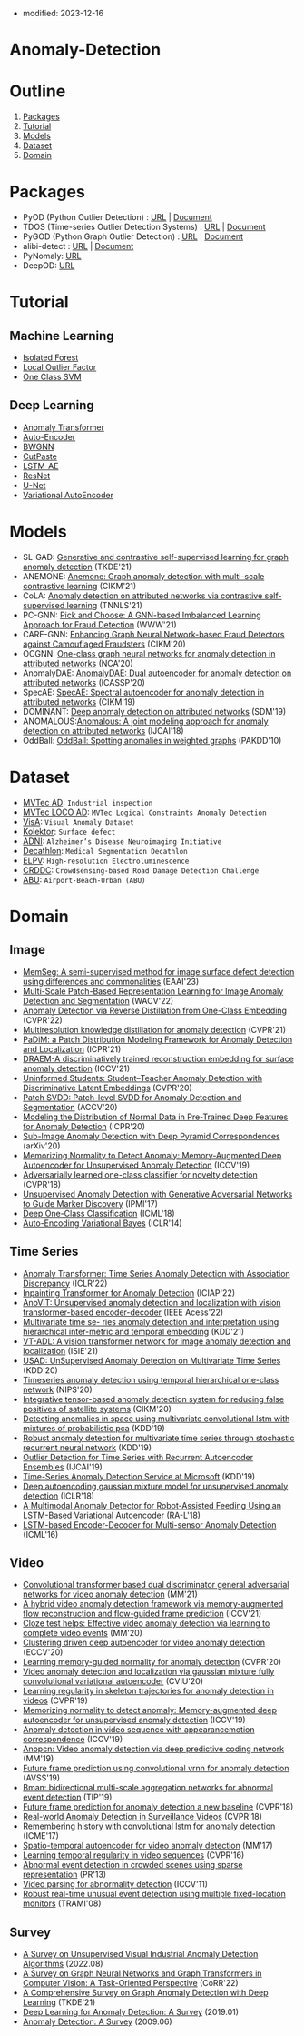 
- modified: 2023-12-16


# Anomaly-Detection

# Outline
1. [Packages](#Packages)
2. [Tutorial](#Tutorial)
3. [Models](#Models)
4. [Dataset](#Dataset)
5. [Domain](#Domain)



# Packages

- PyOD (Python Outlier Detection) : [URL](https://github.com/yzhao062/pyod) | [Document](https://pyod.readthedocs.io/en/latest/pyod.html)
- TDOS (Time-series Outlier Detection Systems) : [URL](https://github.com/datamllab/tods) | [Document](https://tods-doc.github.io/)
- PyGOD (Python Graph Outlier Detection) : [URL](https://github.com/pygod-team/pygod) | [Document](https://docs.pygod.org/en/latest/)
- alibi-detect : [URL](https://github.com/SeldonIO/alibi-detect) | [Document](https://docs.seldon.io/projects/alibi-detect/en/stable/)
- PyNomaly: [URL](https://github.com/vc1492a/PyNomaly)
- DeepOD: [URL](https://github.com/xuhongzuo/DeepOD)

# Tutorial

## Machine Learning

- [Isolated Forest](https://github.com/ceo21ckim/Anomaly-Detection-Tutorial/blob/main/Isolated%20Forest/Isolation%20Forest.ipynb)
- [Local Outlier Factor](https://github.com/ceo21ckim/Anomaly-Detection-Tutorial/blob/main/Local%20Outlier%20Factor/Local%20Outlier%20Factor.ipynb)
- [One Class SVM](https://github.com/ceo21ckim/Anomaly-Detection-Tutorial/blob/main/One%20Class%20SVM/One-Class-SVM.ipynb)

## Deep Learning

- [Anomaly Transformer](https://github.com/ceo21ckim/Anomaly-Detection-Tutorial/tree/main/Anomaly%20Transformer)
- [Auto-Encoder](https://github.com/ceo21ckim/Anomaly-Detection-Tutorial/tree/main/Auto%20Encoder)
- [BWGNN](https://github.com/ceo21ckim/Anomaly-Detection-Tutorial/tree/main/BWGNN)
- [CutPaste](https://github.com/ceo21ckim/Anomaly-Detection-Tutorial/tree/main/CutPaste)
- [LSTM-AE](https://github.com/ceo21ckim/Anomaly-Detection-Tutorial/tree/main/LSTM-AE)
- [ResNet](https://github.com/ceo21ckim/Anomaly-Detection-Tutorial/tree/main/ResNet)
- [U-Net](https://github.com/ceo21ckim/Anomaly-Detection-Tutorial/tree/main/U-Net)
- [Variational AutoEncoder](https://github.com/ceo21ckim/Anomaly-Detection-Tutorial/tree/main/Variational%20AutoEncoder)


# Models

- SL-GAD: [Generative and contrastive self-supervised learning for graph anomaly detection](https://www.researchgate.net/profile/Yu-Zheng-97/publication/355294838_Generative_and_Contrastive_Self-Supervised_Learning_for_Graph_Anomaly_Detection/links/6215a16eba15e05e2ea21425/Generative-and-Contrastive-Self-Supervised-Learning-for-Graph-Anomaly-Detection.pdf) (TKDE'21)
- ANEMONE: [Anemone: Graph anomaly detection with multi-scale contrastive learning](https://dl.acm.org/doi/pdf/10.1145/3459637.3482057) (CIKM'21)
- CoLA: [Anomaly detection on attributed networks via contrastive self-supervised learning](https://ieeexplore.ieee.org/stamp/stamp.jsp?tp=&arnumber=9395172) (TNNLS'21)
- PC-GNN: [Pick and Choose: A GNN-based Imbalanced Learning Approach for Fraud Detection](https://dl.acm.org/doi/pdf/10.1145/3442381.3449989) (WWW'21)
- CARE-GNN: [Enhancing Graph Neural Network-based Fraud Detectors against Camouflaged Fraudsters](https://dl.acm.org/doi/pdf/10.1145/3340531.3411903) (CIKM'20)
- OCGNN: [One-class graph neural networks for anomaly detection in attributed networks](https://link.springer.com/article/10.1007/s00521-021-05924-9) (NCA'20)
- AnomalyDAE: [ AnomalyDAE: Dual autoencoder for anomaly detection on attributed networks](https://haoyfan.github.io/papers/AnomalyDAE_ICASSP2020.pdf) (ICASSP'20)
- SpecAE: [SpecAE: Spectral autoencoder for anomaly detection in attributed networks](https://dl.acm.org/doi/pdf/10.1145/3357384.3358074) (CIKM'19)
- DOMINANT: [Deep anomaly detection on attributed networks](https://epubs.siam.org/doi/epdf/10.1137/1.9781611975673.67) (SDM'19)
- ANOMALOUS:[Anomalous: A joint modeling approach for anomaly detection on attributed networks](https://www.ijcai.org/Proceedings/2018/0488.pdf) (IJCAI'18)
- OddBall: [OddBall: Spotting anomalies in weighted graphs](https://www.cs.cmu.edu/afs/cs.cmu.edu/Web/People/mmcgloho/pubs/pakdd10.pdf) (PAKDD'10)


# Dataset

- [MVTec AD](https://www.mvtec.com/company/research/datasets/mvtec-ad): `Industrial inspection`
- [MVTec LOCO AD](https://www.mvtec.com/company/research/datasets/mvtec-loco): `MVTec Logical Constraints Anomaly Detection`
- [VisA](https://paperswithcode.com/dataset/visa): `Visual Anomaly Dataset`
- [Kolektor](https://www.vicos.si/resources/kolektorsdd2/): `Surface defect`
- [ADNI](https://adni.loni.usc.edu/data-samples/access-data/): `Alzheimer’s Disease Neuroimaging Initiative`
- [Decathlon](http://medicaldecathlon.com/): `Medical Segmentation Decathlon`
- [ELPV](https://github.com/zae-bayern/elpv-dataset): `High-resolution Electroluminescence`
- [CRDDC](https://crddc2022.sekilab.global/): `Crowdsensing-based Road Damage Detection Challenge`
- [ABU](http://xudongkang.weebly.com/data-sets.html): `Airport-Beach-Urban (ABU)`


# Domain

## Image
- [MemSeg: A semi-supervised method for image surface defect detection using differences and commonalities](https://arxiv.org/pdf/2205.00908.pdf) (EAAI'23)
- [Multi-Scale Patch-Based Representation Learning for Image Anomaly Detection and Segmentation](https://openaccess.thecvf.com/content/WACV2022/papers/Tsai_Multi-Scale_Patch-Based_Representation_Learning_for_Image_Anomaly_Detection_and_Segmentation_WACV_2022_paper.pdf) (WACV'22)
- [Anomaly Detection via Reverse Distillation from One-Class Embedding](https://openaccess.thecvf.com/content/CVPR2022/papers/Deng_Anomaly_Detection_via_Reverse_Distillation_From_One-Class_Embedding_CVPR_2022_paper.pdf) (CVPR'22)
- [Multiresolution knowledge distillation for anomaly detection](https://openaccess.thecvf.com/content/CVPR2021/papers/Salehi_Multiresolution_Knowledge_Distillation_for_Anomaly_Detection_CVPR_2021_paper.pdf) (CVPR'21)
- [PaDiM: a Patch Distribution Modeling Framework for Anomaly Detection and Localization](https://hal-cea.archives-ouvertes.fr/cea-03251821v1/file/Pixdim_paper.pdf) (ICPR'21)
- [DRAEM-A discriminatively trained reconstruction embedding for surface anomaly detection](https://openaccess.thecvf.com/content/ICCV2021/papers/Zavrtanik_DRAEM_-_A_Discriminatively_Trained_Reconstruction_Embedding_for_Surface_Anomaly_ICCV_2021_paper.pdf) (ICCV'21)
- [Uninformed Students: Student–Teacher Anomaly Detection with Discriminative Latent Embeddings](https://openaccess.thecvf.com/content_CVPR_2020/papers/Bergmann_Uninformed_Students_Student-Teacher_Anomaly_Detection_With_Discriminative_Latent_Embeddings_CVPR_2020_paper.pdf) (CVPR'20)
- [Patch SVDD: Patch-level SVDD for Anomaly Detection and Segmentation](https://openaccess.thecvf.com/content/ACCV2020/papers/Yi_Patch_SVDD_Patch-level_SVDD_for_Anomaly_Detection_and_Segmentation_ACCV_2020_paper.pdf) (ACCV'20)
- [Modeling the Distribution of Normal Data in Pre-Trained Deep Features for Anomaly Detection](https://arxiv.org/pdf/2005.14140.pdf) (ICPR'20)
- [Sub-Image Anomaly Detection with Deep Pyramid Correspondences](https://arxiv.org/pdf/2005.02357.pdf) (arXiv'20)
- [Memorizing Normality to Detect Anomaly: Memory-Augmented Deep Autoencoder for Unsupervised Anomaly Detection](https://openaccess.thecvf.com/content_ICCV_2019/papers/Gong_Memorizing_Normality_to_Detect_Anomaly_Memory-Augmented_Deep_Autoencoder_for_Unsupervised_ICCV_2019_paper.pdf) (ICCV'19)
- [Adversarially learned one-class classifier for novelty detection](https://openaccess.thecvf.com/content_cvpr_2018/papers/Sabokrou_Adversarially_Learned_One-Class_CVPR_2018_paper.pdf) (CVPR'18)
- [Unsupervised Anomaly Detection with Generative Adversarial Networks to Guide Marker Discovery](https://arxiv.org/pdf/1703.05921.pdf) (IPMI'17)
- [Deep One-Class Classification](http://proceedings.mlr.press/v80/ruff18a/ruff18a.pdf) (ICML'18)
- [Auto-Encoding Variational Bayes](https://arxiv.org/pdf/1312.6114.pdf) (ICLR'14)


## Time Series

- [Anomaly Transformer: Time Series Anomaly Detection with Association Discrepancy](https://openreview.net/pdf?id=LzQQ89U1qm_) (ICLR'22)
- [Inpainting Transformer for Anomaly Detection](https://arxiv.org/pdf/2104.13897.pdf) (ICIAP'22)
- [AnoViT: Unsupervised anomaly detection and localization with vision transformer-based encoder-decoder](https://arxiv.org/pdf/2203.10808.pdf) (IEEE Acess'22)
- [Multivariate time se- ries anomaly detection and interpretation using hierarchical inter-metric and temporal embedding](https://dl.acm.org/doi/pdf/10.1145/3447548.3467075) (KDD'21)
- [VT-ADL: A vision transformer network for image anomaly detection and localization](https://ieeexplore.ieee.org/stamp/stamp.jsp?tp=&arnumber=9576231) (ISIE'21)
- [USAD: UnSupervised Anomaly Detection on Multivariate Time Series](https://dl.acm.org/doi/pdf/10.1145/3394486.3403392) (KDD'20)
- [Timeseries anomaly detection using temporal hierarchical one-class network](https://proceedings.neurips.cc/paper_files/paper/2020/file/97e401a02082021fd24957f852e0e475-Paper.pdf) (NIPS'20)
- [Integrative tensor-based anomaly detection system for reducing false positives of satellite systems](https://dl.acm.org/doi/pdf/10.1145/3340531.3412716) (CIKM'20)
- [Detecting anomalies in space using multivariate convolutional lstm with mixtures of probabilistic pca](https://dl.acm.org/doi/pdf/10.1145/3292500.3330776) (KDD'19)
- [Robust anomaly detection for multivariate time series through stochastic recurrent neural network](https://dl.acm.org/doi/pdf/10.1145/3292500.3330672) (KDD'19)
- [Outlier Detection for Time Series with Recurrent Autoencoder Ensembles](https://www.ijcai.org/proceedings/2019/0378.pdf) (IJCAI'19)
- [Time-Series Anomaly Detection Service at Microsoft](https://dl.acm.org/doi/pdf/10.1145/3292500.3330680) (KDD'19)
- [Deep autoencoding gaussian mixture model for unsupervised anomaly detection](https://openreview.net/pdf?id=BJJLHbb0-) (ICLR'18)
- [A Multimodal Anomaly Detector for Robot-Assisted Feeding Using an LSTM-Based Variational Autoencoder](https://ieeexplore.ieee.org/stamp/stamp.jsp?tp=&arnumber=8279425) (RA-L'18)
- [LSTM-based Encoder-Decoder for Multi-sensor Anomaly Detection](https://arxiv.org/pdf/1607.00148.pdf) (ICML'16)


## Video

- [Convolutional transformer based dual discriminator general adversarial networks for video anomaly detection](https://dl.acm.org/doi/pdf/10.1145/3474085.3475693) (MM'21)
- [A hybrid video anomaly detection
framework via memory-augmented flow reconstruction and flow-guided frame prediction](https://chengjianglong.com/publications/HF2_ICCV_Supp.pdf) (ICCV'21)
- [Cloze test helps: Effective video anomaly detection via learning to complete video events](https://dl.acm.org/doi/pdf/10.1145/3394171.3413973) (MM'20)
- [Clustering driven deep autoencoder for video anomaly detection](http://tuzhigang.cn/thesis/19_ECCV2020-2341-CameraReady.pdf) (ECCV'20)
- [ Learning memory-guided normality for anomaly detection](https://openaccess.thecvf.com/content_CVPR_2020/papers/Park_Learning_Memory-Guided_Normality_for_Anomaly_Detection_CVPR_2020_paper.pdf) (CVPR'20)
- [Video anomaly detection and localization via gaussian mixture fully convolutional variational autoencoder](https://www.ecva.net/papers/eccv_2022/papers_ECCV/papers/136700490.pdf) (CVIU'20)
- [Learning regularity in skeleton trajectories for anomaly detection in videos](https://openaccess.thecvf.com/content_CVPR_2019/papers/Morais_Learning_Regularity_in_Skeleton_Trajectories_for_Anomaly_Detection_in_Videos_CVPR_2019_paper.pdf) (CVPR'19)
- [Memorizing normality to detect anomaly: Memory-augmented deep autoencoder for unsupervised anomaly detection](https://openaccess.thecvf.com/content_ICCV_2019/papers/Gong_Memorizing_Normality_to_Detect_Anomaly_Memory-Augmented_Deep_Autoencoder_for_Unsupervised_ICCV_2019_paper.pdf) (ICCV'19)
- [Anomaly detection in video sequence with appearancemotion correspondence](https://openaccess.thecvf.com/content_ICCV_2019/papers/Nguyen_Anomaly_Detection_in_Video_Sequence_With_Appearance-Motion_Correspondence_ICCV_2019_paper.pdf) (ICCV'19)
- [Anopcn: Video anomaly detection via deep predictive coding network](https://dl.acm.org/doi/pdf/10.1145/3343031.3350899) (MM'19)
- [Future frame prediction using convolutional vrnn for anomaly detection](https://ieeexplore.ieee.org/stamp/stamp.jsp?tp=&arnumber=8909850) (AVSS'19)
- [Bman: bidirectional multi-scale aggregation networks for abnormal event detection](https://ieeexplore.ieee.org/stamp/stamp.jsp?tp=&arnumber=8882515) (TIP'19)
- [Future frame prediction for anomaly detection a new baseline](https://openaccess.thecvf.com/content_cvpr_2018/papers/Liu_Future_Frame_Prediction_CVPR_2018_paper.pdf) (CVPR'18)
- [Real-world Anomaly Detection in Surveillance Videos](https://openaccess.thecvf.com/content_cvpr_2018/papers/Sultani_Real-World_Anomaly_Detection_CVPR_2018_paper.pdf) (CVPR'18)
- [Remembering history with convolutional lstm for anomaly detection](https://ieeexplore.ieee.org/stamp/stamp.jsp?tp=&arnumber=8019325) (ICME'17)
- [Spatio-temporal autoencoder for video anomaly detection]() (MM'17)
- [Learning temporal regularity in video sequences](https://openaccess.thecvf.com/content_cvpr_2016/papers/Hasan_Learning_Temporal_Regularity_CVPR_2016_paper.pdf) (CVPR'16)
- [Abnormal event detection in crowded scenes using sparse representation](https://pages.cs.wisc.edu/~ji-liu/paper/Abnormal-PR.pdf) (PR'13) 
- [Video parsing for abnormality detection](https://ieeexplore.ieee.org/stamp/stamp.jsp?tp=&arnumber=6126525) (ICCV'11)
- [Robust real-time unusual event detection using multiple fixed-location monitors](https://ieeexplore.ieee.org/stamp/stamp.jsp?tp=&arnumber=4407716) (TRAMI'08)

## Survey

- [A Survey on Unsupervised Visual Industrial Anomaly Detection Algorithms](https://arxiv.org/pdf/2204.11161.pdf) (2022.08)
- [A Survey on Graph Neural Networks and Graph Transformers in Computer Vision: A Task-Oriented Perspective](https://arxiv.org/pdf/2209.13232.pdf) (CoRR'22)
- [A Comprehensive Survey on Graph Anomaly Detection with Deep Learning](https://ieeexplore.ieee.org/stamp/stamp.jsp?tp=&arnumber=9565320) (TKDE'21)
- [Deep Learning for Anomaly Detection: A Survey](https://arxiv.org/pdf/1901.03407.pdf) (2019.01)
- [Anomaly Detection: A Survey](https://dl.acm.org/doi/pdf/10.1145/1541880.1541882) (2009.06)

